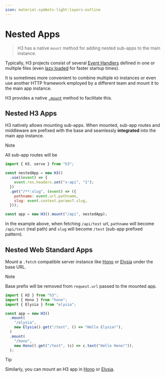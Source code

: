 ```yaml
---
icon: material-symbols-light:layers-outline
---
```


# Nested Apps

> H3 has a native `mount` method for adding nested sub-apps to the main instance.

Typically, H3 projects consist of several [Event Handlers](/guide/basics/handler) defined in one or multiple files (even [lazy loaded](/guide/basics/handler#lazy-handlers) for faster startup times).

It is sometimes more convenient to combine multiple `H3` instances or even use another HTTP framework employed by a different team and mount it to the main app instance.

H3 provides a native [`.mount`](/guide/api/h3#h3mount) method to facilitate this.

## Nested H3 Apps

H3 natively allows mounting sub-apps. When mounted, sub-app routes and middleware are prefixed with the base and seamlessly **integrated** into the main app instance.

> [!NOTE]
> All sub-app routes will be

```js
import { H3, serve } from "h3";

const nestedApp = new H3()
  .use((event) => {
    event.res.headers.set("x-api", "1");
  })
  .get("/**:slug", (event) => ({
    pathname: event.url.pathname,
    slug: event.context.params?.slug,
  }));

const app = new H3().mount("/api", nestedApp);
```

In the example above, when fetching `/api/test` url, `pathname` will become `/api/test` (real path) and `slug` will become `/test` (sub-app prefixed pattern).

## Nested Web Standard Apps

Mount a `.fetch` compatible server instance like [Hono](https://hono.dev/) or [Elysia](https://elysiajs.com/) under the base URL.

> [!NOTE]
> Base prefix will be removed from `request.url` passed to the mounted app.

```js
import { H3 } from "h3";
import { Hono } from "hono";
import { Elysia } from "elysia";

const app = new H3()
  .mount(
    "/elysia",
    new Elysia().get("/test", () => "Hello Elysia!"),
  )
  .mount(
    "/hono",
    new Hono().get("/test", (c) => c.text("Hello Hono!")),
  );
```

> [!TIP]
> Similarly, you can mount an H3 app in [Hono](https://hono.dev/docs/api/hono#mount) or [Elysia](https://elysiajs.com/patterns/mount#mount-1).
